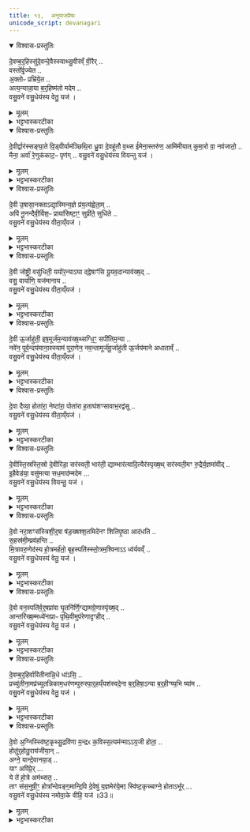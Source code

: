 ```yaml
---
title: १३,  अनूयाजप्रैषाः
unicode_script: devanagari
---
```



<details open><summary>विश्वास-प्रस्तुतिः</summary>

दे॒वम्ब॒र्॒हिस्सु॑दे॒वन्दे॒वैस्स्याथ्सु॒वीर॑व्ँ वी॒रैर् ..  
वस्तो᳚र्वृ॒ज्येत ..  
अ॒क्तोᳶ प्रभ्रि॑ये॒त ..  
अत्य॒न्यान्रा॒या ब॒र्॒हिष्म॑तो मदेम ..  
वसु॒वने॑ वसु॒धेय॑स्य वेतु॒ यज॑ ।   
</details>

<details><summary>मूलम्</summary>

दे॒वम्ब॒र्॒हिस्सु॑दे॒वन्दे॒वैस्स्याथ्सु॒वीर॑व्ँ वी॒रैर् ..  
वस्तो᳚र्वृ॒ज्येत ..  
अ॒क्तोᳶ प्रभ्रि॑ये॒त ..  
अत्य॒न्यान्रा॒या ब॒र्॒हिष्म॑तो मदेम ..  
वसु॒वने॑ वसु॒धेय॑स्य वेतु॒ यज॑ ।   
</details>

<details><summary>भट्टभास्करटीका</summary>

1अनूयाजप्रैषाः - देवं बर्हिरित्याद्याः ॥ देवं देवनशीलं बर्हिः बर्हिराधारोऽग्निः देवैः सुदेवं सुतृप्तदेवं यागद्वारेणास्तु । यद्वा - देवैस्सह सुदेवं शोभनदानमस्तु, वीरैश्च पुत्रादिभिः अस्मभ्यं देयैः सुवीरं शोभनपुत्रादिकमस्तु । वस्तोः देवानां वासाय वृज्येत लूयेत नित्यं, न वृधा वेद्यामाच्छादनाय । इडभावश्छान्दसः । अक्तोः स्रुचां हविषां वा अभिव्यक्तये प्रभ्रियेत संह्रियेत धार्येत नित्यम् । यद्वा - वस्तोः अहनि वृज्येत लूयेत । अक्तोः रात्रौ प्रभ्रियेत संह्रियेत । यथोक्तप्रतिपत्तिकमस्तु । अस्य बर्हिर्देवस्य प्रसादात् अन्यान् बर्हिष्मतः इतरान्यागयुक्तान् पुरुषान् राया धनेन अतिक्रम्य मदेम हृष्याम । वसुधेयस्य धनप्रदातुर्देवस्य वसुवने धनप्रदानाय वेतु आज्यं पिबतु । यज तदर्थं हे होतः! याज्यां पठ ॥
</details>

<details open><summary>विश्वास-प्रस्तुतिः</summary>

दे॒वीर्द्वार॑स्सङ्घा॒ते वि॒ड्वीर्याम॑ञ्छिथि॒रा ध्रु॒वा दे॒वहू॑तौ व॒थ्स ई॑मेना॒स्तरु॑ण॒ आमि॑मीयात् कुमा॒रो वा॒ नव॑जातो॒ ..  
मैना॒ अर्वा॑ रे॒णुक॑काट॒ᳶ पृण॑ग् ..
वसु॒वने॑ वसु॒धेय॑स्य वियन्तु यज॑ ।   
</details>

<details><summary>मूलम्</summary>

दे॒वीर्द्वार॑स्सङ्घा॒ते वि॒ड्वीर्याम॑ञ्छिथि॒रा ध्रु॒वा दे॒वहू॑तौ व॒थ्स ई॑मेना॒स्तरु॑ण॒ आमि॑मीयात् कुमा॒रो वा॒ नव॑जातो॒ ..  
मैना॒ अर्वा॑ रे॒णुक॑काट॒ᳶ पृण॑ग् ..
वसु॒वने॑ वसु॒धेय॑स्य वियन्तु यज॑ ।   
</details>

<details><summary>भट्टभास्करटीका</summary>

2देवीर्द्वार इति ॥ देवनशीलाः द्वारः संघाते संयोजने पिधानकाले विड्वीः विड्व्यः दृढाः । वीडेः छान्दसं ह्रस्वत्वम् । 'वीतो गुणवचनात्' इति ङिषि 'वा छन्दसि' इति पूर्वसवर्णदीर्घत्वम् । यामन् यामे निर्गमनकाले शिथिराः शिथिलाः शिथिलकवाटत्वात् । ध्रुवा नित्यप्रवृत्ता देवहूतौ देवानामाह्वाने एताः द्वारः वत्सो वा तरुणः कुमारो वा नवजातः जातमात्रः आ मिमीयात् आगत्य प्रविशेत् महावकाशत्वात् सर्वेषां प्रवेशमनु मन्यन्ते, न तु कश्चिदुपहन्यत इति, मानेन प्रवेशो लक्ष्यते । ईमिति चार्थे । यद्वा - ईमिति प्रश्ने, किं वत्सादिः कश्चिदपि एना आमिमीयात् आयात् आगत्य परिछिन्द्यात् आगत्य किं वा हिंस्यात् तस्मात् एना एवंगुणाः अर्वा पाप रेणुककाटः धूर्तः । यद्वा - अर्वा अकुशलः रेणुककाटः रेणूकृत्य दारणो विक्षेप्ता धुरणः । यद्वा - अर्वा अश्वः रोगुककाटः दुर्दान्तः अविधेयाः एता द्वारो मा पृणक् मा पृणक्तु आभिः संपृक्तो मा भूत् । पृची संपर्के, रौधादिकः, लङि लुङ्येव वा विकरणव्यत्ययेन श्नम् । वसुवन इत्यादि । गतम् ॥ वियन्त्विति विशेषः ॥

- वसुधेयस्य धनप्रदातुर्देवस्य वसुवने धनप्रदानाय वेतु आज्यं पिबतु । यज तदर्थं हे होतः! याज्यां पठ ॥
</details>

<details open><summary>विश्वास-प्रस्तुतिः</summary>

दे॒वी उ॒षासा॒नक्ताऽद्या॒स्मिन्य॒ज्ञे प्र॑य॒त्य॑ह्वेता॒म् ..  
अपि॑ नू॒नन्दैवी॒र्विश॒ᳶ प्राया॑सिष्टा॒ꣳ॒ सुप्री॑ते॒ सुधि॑ते ..  
वसु॒वने॑ वसु॒धेय॑स्य वीता॒य्ँयज॑ ।   
</details>

<details><summary>मूलम्</summary>

दे॒वी उ॒षासा॒नक्ताऽद्या॒स्मिन्य॒ज्ञे प्र॑य॒त्य॑ह्वेता॒म् ..  
अपि॑ नू॒नन्दैवी॒र्विश॒ᳶ प्राया॑सिष्टा॒ꣳ॒ सुप्री॑ते॒ सुधि॑ते ..  
वसु॒वने॑ वसु॒धेय॑स्य वीता॒य्ँयज॑ ।   
</details>

<details><summary>भट्टभास्करटीका</summary>

3देवी उषासा नक्तेति । । देवनशीले उषासा नक्ता अहश्च रात्रिश्च अद्य अस्मिन्नहनि अस्मिन् यज्ञे पशुयागे प्रयती प्रवर्तमाने अविच्छेदेन वर्तमाने अह्वेतां देवादीनाह्वातव्यानह्वयेताम् । छान्दसे लुडि; 'लिपि सिचि ह्वश्च' इत्यङ् । अपिनूनमिति अभिमतसिद्ध्युद्भावने । एते अहोरात्रे दैवीः विशः देवसम्बन्धिनीरपि प्रजा नूनं प्रायासिष्टां आह्वातुं तत्सकाशमपि प्रयाताम् । तत्किं नाम न साधयत एते । 'देवाद्यञञौ' इत्यञ्, यातेः छान्दसे लुङि 'यमरमनमाताम्' इति सगिटौ । सुप्रीते स्वयं च सुष्ठु प्रीते न तु वैमुख्यं भजमाने सुधिते सुष्ठु प्रारब्धनिर्वहणपरे च भूत्वा प्रायासिष्टां ननूमिति । 'सुधितवसुधित' इति निपात्यते । वसुवन इत्यादि । गतम् । वीतामिति विशेषः ॥

- वसुधेयस्य धनप्रदातुर्देवस्य वसुवने धनप्रदानाय वेतु आज्यं पिबतु । यज तदर्थं हे होतः! याज्यां पठ ॥
</details>

<details open><summary>विश्वास-प्रस्तुतिः</summary>

दे॒वी जोष्ट्री॒ वसु॑धिती॒ ययो॑र॒न्याऽघा द्द्वेषाꣳ॑सि यू॒यव॒दान्याव॑ख्ष॒द् ..  
वसु॒ वार्या॑णि॒ यज॑मानाय ..   
वसु॒वने॑ वसु॒धेय॑स्य वीता॒य्ँयज॑ ।   
</details>

<details><summary>मूलम्</summary>

दे॒वी जोष्ट्री॒ वसु॑धिती॒ ययो॑र॒न्याऽघा द्द्वेषाꣳ॑सि यू॒यव॒दान्याव॑ख्ष॒द् ..  
वसु॒ वार्या॑णि॒ यज॑मानाय ..   
वसु॒वने॑ वसु॒धेय॑स्य वीता॒य्ँयज॑ ।   
</details>

<details><summary>भट्टभास्करटीका</summary>

4देवी जोष्ट्री इति ॥ देव्यौ जोष्ट्र्यौ जोषयित्र्यौ यजमानानां विघ्ननिवारणेन अभिमतफलप्रापणेन च । तदेवाह - वसुधिती वसु यज्ञफलं तस्य दात्र्यौ, कर्तरि क्तिच्, दासीभारादिर्द्रष्टव्यः । यद्बा - वसूनि धितीनि देयानि ययोरिति कर्मणि क्तिनि बहुव्रीहिः । 'सुधितवसुधित' इति हिभावाभावः । ययोर्मध्ये अन्या एका अघा पापानि द्वेषांसि द्वेष्याणि च रक्षःप्रभृतीनि युयवत् पृथक्कुर्यात् नाशयेत् । यौतेर्लैटि अडागमः, शपः श्लुः, मध्योदात्तत्वं छान्दसम् । यद्वा - विकरणव्यत्ययेन शश्च क्रियते, 'छन्दस्युभयथा ' इत्यार्धधातुकत्वेन ङित्त्वाभावात् गुणः, 'एकान्याभ्याम्' इति निघाताभावः । ययोश्च अन्या एका वसूनि धनानि वार्याणि वरणीयानि यजमानाय आवक्षत् वहति । 'सिब्बहुलं लेटि' इति सिप्, 'ईडवन्द' इति ण्यदन्तस्य आद्युदात्तत्वम् । वसुवन इत्यादि । गतम् ॥

 - वसुधेयस्य धनप्रदातुर्देवस्य वसुवने धनप्रदानाय वेतु आज्यं पिबतु । यज तदर्थं हे होतः! याज्यां पठ ॥
</details>

<details open><summary>विश्वास-प्रस्तुतिः</summary>

दे॒वी ऊ॒र्जाहु॑ती॒ इष॒मूर्ज॑म॒न्याव॑ख्ष॒थ्सग्धि॒ꣳ॒ सपी॑तिम॒न्या ..   
नवे॑न॒ पूर्व॒न्दय॑माना॒स्स्याम॑ पुरा॒णेन॒ नव॒न्तामूर्ज॑मू॒र्जाहु॑ती ऊ॒र्जय॑माने अधाताव्ँ ..  
वसु॒वने॑ वसु॒धेय॑स्य वीता॒य्ँयज॑ ।   
</details>

<details><summary>मूलम्</summary>

दे॒वी ऊ॒र्जाहु॑ती॒ इष॒मूर्ज॑म॒न्याव॑ख्ष॒थ्सग्धि॒ꣳ॒ सपी॑तिम॒न्या ..   
नवे॑न॒ पूर्व॒न्दय॑माना॒स्स्याम॑ पुरा॒णेन॒ नव॒न्तामूर्ज॑मू॒र्जाहु॑ती ऊ॒र्जय॑माने अधाताव्ँ ..  
वसु॒वने॑ वसु॒धेय॑स्य वीता॒य्ँयज॑ ।   
</details>

<details><summary>भट्टभास्करटीका</summary>

5देवी ऊर्जाहुती इत्यादि ॥ देव्यौ ऊर्जाहुत्यौ ऊर्जा रसस्य भावयित्र्यौ । पूर्ववत्पररूपे आकारोपजनश्च । हविषां निर्वोढ्र्यौ उच्येते । ययोः अन्या एका इषं अन्नं ऊर्जं रसं च देवेभ्यः वक्षत् वहति प्रापयति आवहति उत्पादयति वा । पूर्ववत् लेटि सिप् । ययोश्च अन्या सग्धिं सहाशनं सपीतिं सहपानं च देवानां वक्षदित्येव । चमकेषु पदे व्याख्याते ।   

इदानीमात्मार्थमप्यूर्जं प्रार्थयते - नवेन व्रीह्यादिना सहैव पूर्वं पुराणव्रीह्यादिकं दयमानाः रक्षन्तः कुसूलादिषु स्थापयन्तः । यद्वा - दयमानाः दधानाः ब्राह्मणादिभ्यः सहैव ददानाः स्याम त्वत्प्रसादादिति यावत् । नवोत्पत्तिपर्यन्तं अक्षीणपुराणधान्याः पुराणदायिन एव स्याम, तथा पुराणेन धान्येन सहैव नवं धान्यं दयमानाः स्याम, सत्स्वेव पुराणेषु नवं दयमानाः स्याम, पुराणेषु क्षीणेषु लवितारो मा भूमेति यावत् । 'चादिलोपे विभाषा' इति निघाताभावः । तां तादृशीं उपर्युपर्युपचीयमानबहुदिधनवपुराणधान्यपूर्णमहाकुसूलशतसंकटग्रहोपग्रहव्यापिनीं ऊर्जं अन्नं व्रीह्यादिलक्षणं ऊर्जाहुती दैव्यौ अस्मभ्यं अधातां दत्तां ऊर्जयमाने सर्वस्य लोकस्य ऊर्जं अन्नं कुर्वाणे । 'तत्करोति' इति णिच् । 'प्रकृत्यैकाच्' इति प्रकृतिभावः । दधातेः छान्दसे लुङि 'गातिस्था' इति सिचो लुक् । वसुवन इत्यादि । गतम् ॥

-  वसुधेयस्य धनप्रदातुर्देवस्य वसुवने धनप्रदानाय वेतु आज्यं पिबतु । यज तदर्थं हे होतः! याज्यां पठ ॥
</details>

<details open><summary>विश्वास-प्रस्तुतिः</summary>

दे॒वा दैव्या॒ होता॑रा॒ नेष्टा॑रा॒ पोता॑रा ह॒ताघ॑शꣳसावाभ॒रद्व॑सू ..  
वसु॒वने॑ वसु॒धेय॑स्य वीता॒य्ँयज॑ ।   
</details>

<details><summary>मूलम्</summary>

दे॒वा दैव्या॒ होता॑रा॒ नेष्टा॑रा॒ पोता॑रा ह॒ताघ॑शꣳसावाभ॒रद्व॑सू ..  
वसु॒वने॑ वसु॒धेय॑स्य वीता॒य्ँयज॑ ।   
</details>

<details><summary>भट्टभास्करटीका</summary>

6देवा दैव्येति ॥ देवा देवनशीलौ दैव्या देवानां संबन्धिनौ होतारौ नेष्टारौ नेतारौ यज्ञस्य पोतारौ शोधयितारौ । सर्वत्र 'सुपां सुलुक्' इत्याकारः । हताघशंसौ हता अघशंसा पापबुद्धयः याभ्यां तादृशौ आभरद्वसू आह्रियमाणधनौ । व्यत्ययेन कर्मणि कर्तृप्रत्ययः । यद्वा - वसुनः आहर्तारौ, पूर्वापरविनिमयः छान्दसः । वसुवन इत्यादि । गतम् ॥

- वसुधेयस्य धनप्रदातुर्देवस्य वसुवने धनप्रदानाय वेतु आज्यं पिबतु । यज तदर्थं हे होतः! याज्यां पठ ॥
</details>

<details open><summary>विश्वास-प्रस्तुतिः</summary>

दे॒वीस्ति॒स्रस्ति॒स्रो दे॒वीरिडा॒ सर॑स्वती॒ भार॑ती॒ द्याम्भार॑त्यादि॒त्यैर॑स्पृख्ष॒थ् सर॑स्वती॒मꣳ रु॒द्रैर्य॒ज्ञमा॑वीद्‌ ..  
इ॒हैवेड॑या॒ वसु॑मत्या सध॒माद॑म्मदेम ...  
वसु॒वने॑ वसु॒धेय॑स्य वियन्तु॒ यज॑ ।    
</details>

<details><summary>मूलम्</summary>

दे॒वीस्ति॒स्रस्ति॒स्रो दे॒वीरिडा॒ सर॑स्वती॒ भार॑ती॒ द्याम्भार॑त्यादि॒त्यैर॑स्पृख्ष॒थ् सर॑स्वती॒मꣳ रु॒द्रैर्य॒ज्ञमा॑वीद्‌ ..  
इ॒हैवेड॑या॒ वसु॑मत्या सध॒माद॑म्मदेम ...  
वसु॒वने॑ वसु॒धेय॑स्य वियन्तु॒ यज॑ ।    
</details>

<details><summary>भट्टभास्करटीका</summary>

7देवीस्तिस्र इति ॥ देव्यः तिस्रः इडा सरस्वती भारती च, ताः सर्वदा तिस्रः संभूय देवीः देव्यः दीव्यन्त्यः । तासु मध्ये भारती देवी आदित्यैस्सह द्यां द्युस्थानं लोकं अस्पृक्षत् स्पृशतु हविर्भिः देवांस्तर्पयतु । छान्दसे लुङि 'शल इगुपधात्' इति क्सः । सरस्वती देवी रुद्रैस्सह इमं यज्ञं आवीत् अवतु रक्षतु अत्रैव स्थित्वा यज्ञं निर्वर्तयतु । अथ इडया देव्या वसुमत्या वसुभिः तद्वत्या सधमादं सहस्थानमदं यथातथा । यद्वा - सह मदित्वा मदित्वा मदेम माद्येम । 'लिङ्याशिष्यङ्' । इहैव यज्ञे यज्ञफलेन अस्मान् योजयत्विति । वसुवन इत्यादि । गतम् ॥  
- वसुधेयस्य धनप्रदातुर्देवस्य वसुवने धनप्रदानाय वेतु आज्यं पिबतु । यज तदर्थं हे होतः! याज्यां पठ ॥
</details>

<details open><summary>विश्वास-प्रस्तुतिः</summary>

दे॒वो नरा॒शꣳस॑स्त्रिशी॒र्॒षा ष॑ड॒ख्षश्श॒तमिदे॑नꣳ शितिपृ॒ष्ठा आद॑धति ..   
स॒हस्र॑मी॒म्प्रव॑हन्ति ..  
मि॒त्रावरु॒णेद॑स्य हो॒त्रमर्ह॑तो॒ बृह॒स्पति॑स्स्तो॒त्रम॒श्विनाऽऽ ध्व॑र्यवव्ँ ..  
वसु॒वने॑ वसु॒धेयस्य॑ वेतु॒ यज॑ ।   
</details>

<details><summary>मूलम्</summary>

दे॒वो नरा॒शꣳस॑स्त्रिशी॒र्॒षा ष॑ड॒ख्षश्श॒तमिदे॑नꣳ शितिपृ॒ष्ठा आद॑धति ..   
स॒हस्र॑मी॒म्प्रव॑हन्ति ..  
मि॒त्रावरु॒णेद॑स्य हो॒त्रमर्ह॑तो॒ बृह॒स्पति॑स्स्तो॒त्रम॒श्विनाऽऽ ध्व॑र्यवव्ँ ..  
वसु॒वने॑ वसु॒धेयस्य॑ वेतु॒ यज॑ ।   
</details>

<details><summary>भट्टभास्करटीका</summary>

8देवो नराशंस इति ॥ देवनशीलो नरैः शंसनीयः यज्ञात्मा त्रिशीर्षा त्रिभिस्सवनैः प्रदानैः तद्वान्, निरुदकादित्वादुत्तरपदान्तोदात्तत्वम् । षडक्षः षड्भिरक्षस्थानीयैः ऋतुभिः तद्वान् ऋतुग्रहाभिप्रायं वा, सतिशिष्टः समासान्तस्स्वरः प्रवर्तते । 'बहुव्रीहौ सक्थ्यक्ष्णोः' इति षच् । शतमित् शतमेव बह्व्यः शितिपृष्ठाः शुक्लपृष्ठाः दक्षिणाः शुक्लधनात्मिका एनं यज्ञं आदधति आभिमुख्येन धारयन्ति, सहस्रमीं सहस्रमे दक्षिणाः एनं प्रवहन्ति फलसाधनसमर्थं कुर्वन्ति कस्यचित्सहस्रदक्षिणत्वात् यज्ञजात्यभिप्रायेणोच्यते । 'शितेर्नित्या बह्वच्' इत्युत्तरपदान्तोदात्तत्वम् । मित्रावरुणावेव, 'देवताद्वन्द्वे च' इति द्व्युदात्तत्वम् । अस्य यज्ञस्य होत्रं हवनं होतृत्वं अर्हतः नान्यः, बृहस्पतिरेव स्तोत्रं स्तवं औद्गात्रमर्हतीति । 'चादिलोपे विभाषा' इत्याख्यातं न निहन्यते । अश्विनावेव आध्वर्यवं अध्वर्योः कृत्यं अर्हतः । उत्सादित्वादङ् । वसुवन इति । गतम् ॥

- वसुधेयस्य धनप्रदातुर्देवस्य वसुवने धनप्रदानाय वेतु आज्यं पिबतु । यज तदर्थं हे होतः! याज्यां पठ ॥
</details>

<details open><summary>विश्वास-प्रस्तुतिः</summary>

दे॒वो वन॒स्पति॑र्व॒र्॒षप्रा॑वा घृ॒तनि॑र्णि॒ग्द्यामग्रे॒णास्पृ॑ख्ष॒द् ..   
आन्तरि॑ख्ष॒म्मध्ये॑नाप्राᳶ पृथि॒वीमुप॑रेणादृꣳहीद् ..   
वसु॒वने॑ वसु॒धेय॑स्य वेतु॒ यज॑ ।   
</details>

<details><summary>मूलम्</summary>

दे॒वो वन॒स्पति॑र्व॒र्॒षप्रा॑वा घृ॒तनि॑र्णि॒ग्द्यामग्रे॒णास्पृ॑ख्ष॒द् ..   
आन्तरि॑ख्ष॒म्मध्ये॑नाप्राᳶ पृथि॒वीमुप॑रेणादृꣳहीद् ..   
वसु॒वने॑ वसु॒धेय॑स्य वेतु॒ यज॑ ।   
</details>

<details><summary>भट्टभास्करटीका</summary>

9देवो वनस्पतिरिति ॥ देवनशलिः वनस्पतिः वर्षप्रावा वर्षस्य प्रापयिता यागद्वारेण । प्रपूर्वादवतेः 'गतिकारकयोरपि' इत्यसुन्, पूर्वपदप्रकृतिस्वरत्वं च । यद्वा - वर्षस्य प्रावा पूरयिता । 'आतो मनिन्' इति प्रातेर्वनिप्, दासीभारादिर्द्रष्टव्यः । घृतनिर्णिक् घृतस्य उदकस्य हेतुभूतं रूपमस्येति । यद्वा - उदकेन निर्वर्तितरूपः घृतस्य वा निर्णेक्ता शोधयिता समर्थयिता । दासीभारादिरेव । द्यां द्युलोकं अग्रेण अस्पृक्षत् स्पृशत्विति यावत् । लुङि पूर्ववत् क्सः । मध्येनान्तरिक्षमाप्राः आपूरयतु, रक्षार्थं व्याप्नोतु । प्रा पूरणे, लुङि पुरुषव्यत्ययः, 'मन्त्रे घस' इति च्छेर्लुक् । उपरेण मूलेन अतष्टप्रदेशेन पृथिवीं अदृंहीत् स्तम्भयतु । वसुवन इत्यादि । गतम् ॥
- वसुधेयस्य धनप्रदातुर्देवस्य वसुवने धनप्रदानाय वेतु आज्यं पिबतु । यज तदर्थं हे होतः! याज्यां पठ ॥
</details>

<details open><summary>विश्वास-प्रस्तुतिः</summary>

दे॒वम्ब॒र्॒हिर्वारि॑तीनान्नि॒धे धा॑ऽसि॒ ..  
प्रच्यु॑तीना॒मप्र॑च्युतन्निकाम॒धर॑णम्पुरुस्पा॒र्॒हय्ँयश॑स्वदे॒ना ब॒र्॒हिषा॒ऽन्या ब॒र्॒हीꣳष्य॒भि ष्या॑म ..  
वसु॒वने॑ वसु॒धेय॑स्य वेतु॒ यज॑ ।   
</details>

<details><summary>मूलम्</summary>

दे॒वम्ब॒र्॒हिर्वारि॑तीनान्नि॒धे धा॑ऽसि॒ ..  
प्रच्यु॑तीना॒मप्र॑च्युतन्निकाम॒धर॑णम्पुरुस्पा॒र्॒हय्ँयश॑स्वदे॒ना ब॒र्॒हिषा॒ऽन्या ब॒र्॒हीꣳष्य॒भि ष्या॑म ..  
वसु॒वने॑ वसु॒धेय॑स्य वेतु॒ यज॑ ।   
</details>

<details><summary>भट्टभास्करटीका</summary>

10देवं बर्हिरिति ॥ देवनशीलं बर्हिः बर्हयितृ वर्धयितृ वारितीनां उदकगतीनां यागद्वारेण उदकप्राप्तिहेतुः । निधे निदानार्थं अविचलितावस्थानार्थम् । क्विप्यातो लोपः, उदात्तनिवृतिस्वरेण विभक्तेरुदात्तत्वम् । यद्वा - कृत्यार्थे केप्रत्ययः । धासि ददाति हवींषि । पुरुषव्यत्ययः, वेत्वित्यनेन सामानाधिकरण्यात्, शपो लुक् । यद्वा - वारितीनां निधानाय दधाति । प्रच्युतीनां प्रच्युतिमतां अन्येषां शुष्यतां मध्ये स्वयं अप्रच्युतं अप्रच्युतिकम् । यद्वा - तेषामप्रच्युतहेतुः । निकामधरणं स्वेच्छया धारयितृ पर्याप्तं वा धारणाय पुरुस्पार्हं पुरुभिस्स्पृहणीयम् । विकारः छान्दसः । यशस्वत् यशस्करं उदकहेतुर्वा । एना एतेन महानुभावेन बर्हिषा अन्यानि बर्हींषि बर्हिष्मतो यजमानान् अभिष्याम अभिभवेम । 'उपसर्गप्रादुर्भ्यां' इति षत्वम् । वसुवन इत्यादि । गतम् ॥

-  वसुधेयस्य धनप्रदातुर्देवस्य वसुवने धनप्रदानाय वेतु आज्यं पिबतु । यज तदर्थं हे होतः! याज्यां पठ ॥
</details>

<details open><summary>विश्वास-प्रस्तुतिः</summary>

दे॒वो अ॒ग्निस्स्वि॑ष्ट॒कृथ्सु॒द्रवि॑णा म॒न्द्रᳵ क॒विस्स॒त्यम॑न्माऽऽय॒जी होता॒ ..  
होतु॑र्॒होतु॒राय॑जीया॒न् ..  
अग्ने॒ यान्दे॒वानया॒ड् ..  
याꣳ अपि॑प्रे॒र् ...  
ये ते॑ हो॒त्रे अम॑थ्सत॒ ..  
ताꣳ स॑स॒नुषी॒ꣳ॒ होत्रा᳚न्देवङ्ग॒मान्दि॒वि दे॒वेषु॑ य॒ज्ञमेर॑ये॒मꣵ स्वि॑ष्ट॒कृच्चाग्ने॒ होताऽभू᳚र् ...  
वसु॒वने॑ वसु॒धेय॑स्य नमोवा॒के वीहि॒ यज॑ ॥33॥  
</details>

<details><summary>मूलम्</summary>

दे॒वो अ॒ग्निस्स्वि॑ष्ट॒कृथ्सु॒द्रवि॑णा म॒न्द्रᳵ क॒विस्स॒त्यम॑न्माऽऽय॒जी होता॒ ..  
होतु॑र्॒होतु॒राय॑जीया॒न् ..  
अग्ने॒ यान्दे॒वानया॒ड् ..  
याꣳ अपि॑प्रे॒र् ...  
ये ते॑ हो॒त्रे अम॑थ्सत॒ ..  
ताꣳ स॑स॒नुषी॒ꣳ॒ होत्रा᳚न्देवङ्ग॒मान्दि॒वि दे॒वेषु॑ य॒ज्ञमेर॑ये॒मꣵ स्वि॑ष्ट॒कृच्चाग्ने॒ होताऽभू᳚र् ...  
वसु॒वने॑ वसु॒धेय॑स्य नमोवा॒के वीहि॒ यज॑ ॥33॥  
</details>

<details><summary>भट्टभास्करटीका</summary>

11देवो अग्निरिति ॥ इष्टिहौत्रे व्याख्यातम् । नमोवाके वीहि यजेति विशेषः । हे अग्ने! वसुवने लाभाय लब्धस्य च धारणाय अन्नस्य च पक्तृत्वाय अस्माकं इदं आज्यं वीहि पिब । होतस्त्वमपि यजेति ॥



- सु॒द्रवि॑णा म॒न्द्रᳵ क॒विः ।  
दे॒वो अ॒ग्निस्स्वि॑ष्ट॒कृत् ।  
स॒त्यम॑न्माय॒जी होता᳚ ।  
होतु॑र्होतु॒राय॑जीयान् ।  
अग्ने॒ यान्दे॒वानया᳚ट् ।  

- सुद्रविणाः शोभनधनः सकारान्तं शब्दान्तरमिदम् । मन्द्रः मन्दनशीलः मन्दयिता वा सर्वेषां, कविः क्रान्तदशनः, सत्यमन्मा सत्यमनसः, अमोघमतिः, आयजी मर्यादया यथाविधानं‍ यष्टा, होतुर्होतुः सर्वस्मात् अन्यस्माद्धोतुः आयजीयान् अतिशयेनायष्टा, 'तुश्छदसि' इति आयष्टृशब्दात् ईयसुन् । हे अग्ने! ईदृशस्त्वं यान् देवान् अयाट् अयाक्षीः । पूर्वदिडभावो वृद्धिश्च । यानित्यस्य रुत्वानुनासिकावुक्तौ ।   


- याꣳ अपि॑प्रेः ।  
ये ते॑ हो॒त्रे अम॑थ्सत ।  
ताꣳ स॑स॒नुषी॒ꣳ॒ होत्रा᳚न्देवङ्ग॒माम् ।  
दि॒वि दे॒वेषु॑ य॒ज्ञमेर॑ये॒मम् ।  



- याꣳ अपि॑प्रे॒र् ये ते॑ हो॒त्रे अम॑थ्सत॒ ताꣳ स॑स॒नुषी॒ꣳ॒ होत्रा᳚न्देवङ्ग॒मान् दि॒वि दे॒वेषु॑ य॒ज्ञमेर॑ये॒मम् ।   

  -  टीका यांश्च देवान् अपिप्रेः अप्रीणयः । प्रीणतेर्लङि 'बहुलं छन्दसि' इति शपः श्लुः । ये च ते तव होत्रे होतृकृत्ये याजमाने अमत्सत अमाद्यन् तेषु देवेषु दिवि स्थितेषु तां त्वदीयां ससजुषीं हवींषि देवेभ्यो दत्तवतीम् । सनेतेः लिटः क्वसुरादेशः । होत्रां होतृकृत्यां देवंगमां देवानेव गच्छन्तीम् । 'गमश्च ' इति खच् । तां इमां एरय आभिमुख्येन प्रापय, इमं च यज्ञं एरय देवानां भोगाय कुरु ।   
  
- स्वि॒ष्ट॒कृच्चाग्ने॒ होताऽभूः᳚ ।   
  - टीका
हे अग्ने! स्विष्टकृत् शोभनयजनकारी च होता अभूः अभवः छान्दसो लुङ् । 'चवायोगे प्रथमा' इति निघाताभावे आट उदात्तत्वम् ।   

इति तैत्तिरीयब्राह्मणे तृतीये षष्ठे पशुहौत्रे त्रयोदशोऽनुवाकः ॥  

</details>

